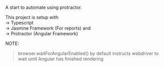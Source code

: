 A start to automate using protractor.

This project is setup with\
-> Typescript\
-> Jasmine Framework (For reports) and\
-> Protractor (Angular Framework)

NOTE: 
>browser.waitForAngularEnabled() by default instructs webdriver to wait until Angular has finished rendering 
